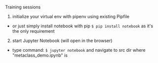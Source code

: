 Training sessions

1) initialize your virtual env with pipenv using existing Pipfile
 - or just simply install notebook with pip ```$ pip install notebook``` as it's the only requirement
2) start Jupyter Notebook (will open in the browser)
- type command: ```$ jupyter notebook``` and navigate to src dir where "metaclass_demo.ipynb" is